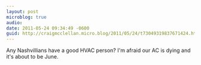 ```yaml
---
layout: post
microblog: true
audio: 
date: 2011-05-24 09:34:49 -0600
guid: http://craigmcclellan.micro.blog/2011/05/24/t73049319837671424.html
---
```

Any Nashvillians have a good HVAC person?  I'm afraid our AC is dying and it's about to be June.
